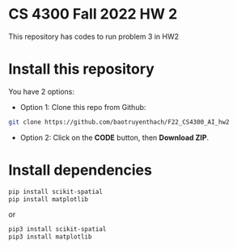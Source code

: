 CS 4300 Fall 2022 HW 2
====================
This repository has codes to run problem 3 in HW2

# Install this repository
You have 2 options:
* Option 1: Clone this repo from Github:
```sh
git clone https://github.com/baotruyenthach/F22_CS4300_AI_hw2
```

* Option 2: Click on the **CODE** button, then **Download ZIP**.



# Install dependencies
```sh
pip install scikit-spatial
pip install matplotlib
```
or 
```sh
pip3 install scikit-spatial
pip3 install matplotlib
```

